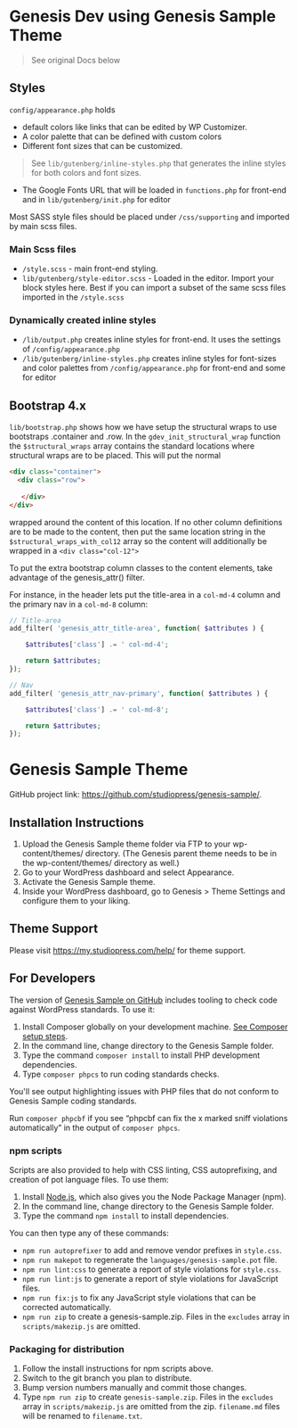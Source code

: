 # Genesis Dev using Genesis Sample Theme
> See original Docs below

## Styles
`config/appearance.php` holds 
* default colors like links that can be edited by WP Customizer.  
* A color palette that can be defined with custom colors 
* Different font sizes that can be customized.
> See `lib/gutenberg/inline-styles.php` that generates the inline styles for both colors and font sizes.
* The Google Fonts URL that will be loaded in `functions.php` for front-end and in `lib/gutenberg/init.php` for editor

Most SASS style files should be placed under `/css/supporting` and imported by main scss files.
### Main Scss files
* `/style.scss` - main front-end styling.  
* `lib/gutenberg/style-editor.scss` - Loaded in the editor. Import your block styles here. Best if you can import a
subset of the same scss files imported in the `/style.scss` 

### Dynamically created inline styles
* `/lib/output.php` creates inline styles for front-end. It uses the settings of `/config/appearance.php`
* `/lib/gutenberg/inline-styles.php` creates inline styles for font-sizes and color palettes from `/config/appearance.php`
for front-end and some for editor

## Bootstrap 4.x
`lib/bootstrap.php` shows how we have setup the structural wraps to use bootstraps .container and .row.
In the `gdev_init_structural_wrap` function the `$structural_wraps` array contains the standard locations
where structural wraps are to be placed.  This will put the normal
```html
<div class="container">
  <div class="row">
  
   </div>
</div>
```
wrapped around the content of this location.  If no other column definitions are to be made to the content, then
put the same location string in the `$structural_wraps_with_col12` array so the content will additionally be
wrapped in a `<div class="col-12">`

To put the extra bootstrap column classes to the content elements, take advantage of the genesis_attr() filter.

For instance, in the header lets put the title-area in a `col-md-4` column and the primary nav in a `col-md-8` column:

```php
// Title-area
add_filter( 'genesis_attr_title-area', function( $attributes ) {

	$attributes['class'] .= ' col-md-4';

	return $attributes;
});

// Nav
add_filter( 'genesis_attr_nav-primary', function( $attributes ) {

	$attributes['class'] .= ' col-md-8';

	return $attributes;
});


```

# Genesis Sample Theme

GitHub project link: https://github.com/studiopress/genesis-sample/.


## Installation Instructions

1. Upload the Genesis Sample theme folder via FTP to your wp-content/themes/ directory. (The Genesis parent theme needs to be in the wp-content/themes/ directory as well.)
2. Go to your WordPress dashboard and select Appearance.
3. Activate the Genesis Sample theme.
4. Inside your WordPress dashboard, go to Genesis > Theme Settings and configure them to your liking.

## Theme Support

Please visit https://my.studiopress.com/help/ for theme support.

## For Developers

The version of [Genesis Sample on GitHub](https://github.com/studiopress/genesis-sample/) includes tooling to check code against WordPress standards. To use it:

1. Install Composer globally on your development machine. [See Composer setup steps](https://getcomposer.org/doc/00-intro.md#downloading-the-composer-executable).
2. In the command line, change directory to the Genesis Sample folder.
3. Type the command `composer install` to install PHP development dependencies.
4. Type `composer phpcs` to run coding standards checks.

You'll see output highlighting issues with PHP files that do not conform to Genesis Sample coding standards.

Run `composer phpcbf` if you see “phpcbf can fix the x marked sniff violations automatically” in the output of `composer phpcs`.

### npm scripts

Scripts are also provided to help with CSS linting, CSS autoprefixing, and creation of pot language files. To use them:

1. Install [Node.js](https://nodejs.org/), which also gives you the Node Package Manager (npm).
2. In the command line, change directory to the Genesis Sample folder.
3. Type the command `npm install` to install dependencies.

You can then type any of these commands:

- `npm run autoprefixer` to add and remove vendor prefixes in `style.css`.
- `npm run makepot` to regenerate the `languages/genesis-sample.pot` file.
- `npm run lint:css` to generate a report of style violations for `style.css`.
- `npm run lint:js` to generate a report of style violations for JavaScript files.
- `npm run fix:js` to fix any JavaScript style violations that can be corrected automatically.
- `npm run zip` to create a genesis-sample.zip. Files in the `excludes` array in `scripts/makezip.js` are omitted.

### Packaging for distribution

1. Follow the install instructions for npm scripts above.
2. Switch to the git branch you plan to distribute.
3. Bump version numbers manually and commit those changes.
4. Type `npm run zip` to create `genesis-sample.zip`. Files in the `excludes` array in `scripts/makezip.js` are omitted from the zip. `filename.md` files will be renamed to `filename.txt`.
